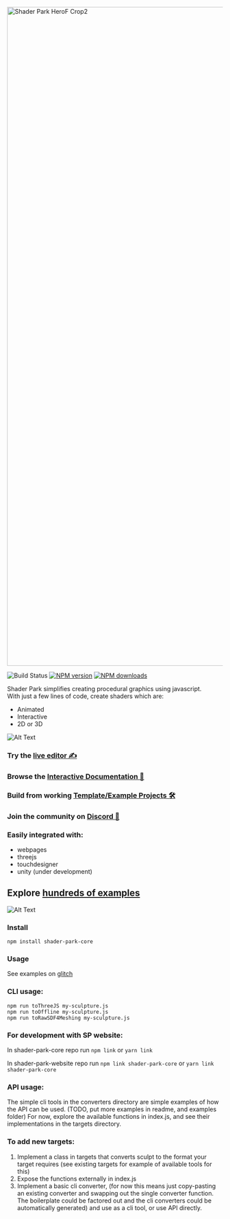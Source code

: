 <a href="https://shaderpark.com"><img width="1536" alt="Shader Park HeroF Crop2" src="https://user-images.githubusercontent.com/6014011/159131472-2f26c33f-2023-4980-b6e0-3d2c5bd53d6f.png"></a>
  
![Build Status](https://github.com/shader-park/shader-park-core/actions/workflows/build_test.yml/badge.svg)
<span class="badge-npmversion"><a href="https://npmjs.org/package/shader-park-core" title="View this project on NPM"><img src="https://img.shields.io/npm/v/shader-park-core.svg" alt="NPM version" /></a></span>
<span class="badge-npmdownloads"><a href="https://npmjs.org/package/shader-park-core" title="View this project on NPM"><img src="https://img.shields.io/npm/dm/shader-park-core.svg" alt="NPM downloads" /></a></span>


Shader Park simplifies creating procedural graphics using javascript.  
With just a few lines of code, create shaders which are:
- Animated
- Interactive
- 2D or 3D

![Alt Text](https://i.imgur.com/okVONOu.gif)



### Try the [live editor ✍️](https://shaderpark.com/new)
### Browse the [Interactive Documentation 📖](https://shader-park-docs.netlify.app/references-js/)
### Build from working [Template/Example Projects 🛠️](https://github.com/shader-park/shader-park-examples)
### Join the community on [Discord 💬](https://discord.gg/vuBnVuBvvK) 

### Easily integrated with:
- webpages
- threejs
- touchdesigner
- unity (under development)

## Explore [hundreds of examples](https://shaderpark.com/explore)

![Alt Text](https://i.imgur.com/dFI9g12.gif)


### Install   
`npm install shader-park-core`

### Usage
See examples on [glitch](https://glitch.com/@torinmb/shader-park-examples)

### CLI usage:  
  
```npm run toThreeJS my-sculpture.js```    
```npm run toOffline my-sculpture.js```    
```npm run toRawSDF4Meshing my-sculpture.js```    

### For development with SP website:  
In shader-park-core repo run
```npm link```
or
```yarn link```

In shader-park-website repo run
```npm link shader-park-core```
or 
```yarn link shader-park-core```

### API usage:  
  The simple cli tools in the converters directory are simple examples of how the API can be used. (TODO, put more examples in readme, and examples folder)
  For now, explore the available functions in index.js, and see their implementations in the targets directory.   
   
### To add new targets:
1. Implement a class in targets that converts sculpt to the format your target requires (see existing targets for example of available tools for this)
2. Expose the functions externally in index.js
3. Implement a basic cli converter, (for now this means just copy-pasting an existing converter and swapping out the single converter function. The boilerplate could be factored out and the cli converters could be automatically generated) and use as a cli tool, or use API directly.
